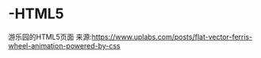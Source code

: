 # -HTML5
游乐园的HTML5页面
来源:https://www.uplabs.com/posts/flat-vector-ferris-wheel-animation-powered-by-css
